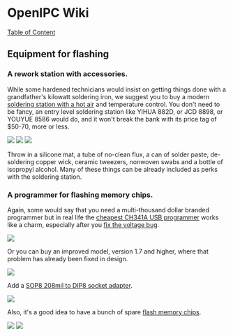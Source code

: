 # OpenIPC Wiki
[Table of Content](../README.md)

Equipment for flashing
----------------------

### A rework station with accessories.

While some hardened technicians would insist on getting things done
with a grandfather's kilowatt soldering iron, we suggest you to buy
a modern [soldering station with a hot air](https://www.aliexpress.com/premium/soldering-station-hot-air.html)
and temperature control. You don't need to be fancy, an entry level
soldering station like YIHUA 882D, or JCD 8898, or YOUYUE 8586 would
do, and it won't break the bank with its price tag of $50-70, more 
or less.

![](../images/equipment-jcd8898.webp)
![](../images/equipment-yihua882d.webp)
![](../images/equipment-youyue8586.webp)

Throw in a silicone mat, a tube of no-clean flux, a can of solder paste,
de-soldering copper wick, ceramic tweezers, nonwoven swabs and a bottle
of isopropyl alcohol. Many of these things can be already included as
perks with the soldering station.

### A programmer for flashing memory chips.

Again, some would say that you need a multi-thousand dollar branded
programmer but in real life the [cheapest CH341A USB programmer](https://www.aliexpress.com/w/wholesale-ch341a-programmer.html)
works like a charm, especially after you [fix the voltage bug][1].

![](../images/equipment-ch341a.webp)

Or you can buy an improved model, version 1.7 and higher, where that
problem has already been fixed in design.

![](../images/equipment-ch341a-v17.webp)

Add a [SOP8 208mil to DIP8 socket adapter](https://www.aliexpress.com/w/wholesale-SOP8-208mil-to-DIP8-socket-adapter.html).

![](../images/equipment-sop8-200mil.webp)

Also, it's a good idea to have a bunch of spare [flash memory chips](https://www.aliexpress.com/w/wholesale-25Q128-SOP8.html).

![](../images/hardware-w25q64fwsig.webp)
![](../images/hardware-w25q128jvsq.webp)


[1]: hardware-programmer-ch341a-voltage-fix.md
